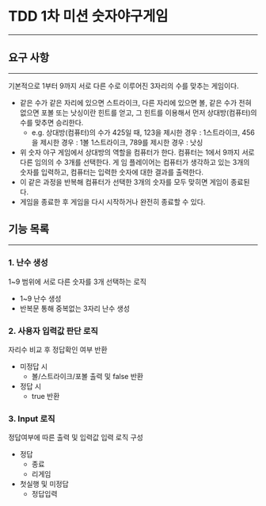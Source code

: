 # TDD 1차 미션 숫자야구게임 
- - -
## 요구 사항
- - -
기본적으로 1부터 9까지 서로 다른 수로 이루어진 3자리의 수를 맞추는 게임이다.

- 같은 수가 같은 자리에 있으면 스트라이크, 다른 자리에 있으면 볼, 같은 수가 전혀 없으면 포볼 또는 낫싱이란 힌트를 얻고, 그 힌트를 이용해서 먼저 상대방(컴퓨터)의 수를 맞추면 승리한다.
  - e.g. 상대방(컴퓨터)의 수가 425일 때, 123을 제시한 경우 : 1스트라이크, 456을 제시한 경우 : 1볼 1스트라이크, 789를 제시한 경우 : 낫싱
- 위 숫자 야구 게임에서 상대방의 역할을 컴퓨터가 한다. 컴퓨터는 1에서 9까지 서로 다른 임의의 수 3개를 선택한다. 게 임 플레이어는 컴퓨터가 생각하고 있는 3개의 숫자를 입력하고, 컴퓨터는 입력한 숫자에 대한 결과를 출력한다.
- 이 같은 과정을 반복해 컴퓨터가 선택한 3개의 숫자를 모두 맞히면 게임이 종료된다.
- 게임을 종료한 후 게임을 다시 시작하거나 완전히 종료할 수 있다.

## 기능 목록 
- - -
### 1. 난수 생성

1~9 범위에 서로 다른 숫자를 3개 선택하는 로직 
- 1~9 난수 생성 
- 반복문 통해 중복없는 3자리 난수 생성

### 2. 사용자 입력값 판단 로직 

자리수 비교 후 정답확인 여부 반환
- 미정답 시
  - 볼/스트라이크/포볼 출력 및 false 반환
- 정답 시 
  - true 반환

### 3. Input 로직

정답여부에 따른 출력 및 입력값 입력 로직 구성 
- 정답 
  - 종료
  - 리게임
- 첫실행 및 미정답 
  - 정답입력 



